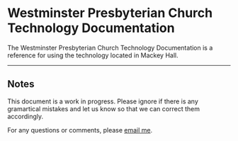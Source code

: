 # Westminster Presbyterian Church Technology Documentation

The Westminster Presbyterian Church Technology Documentation is a reference for using the technology located in Mackey Hall. 

--- 

## Notes

This document is a work in progress. Please ignore if there is any gramartical mistakes and let us 
know so that we can correct them accordingly.


For any questions or comments, please [email me](mailto:jackveney03@gmail.com).
